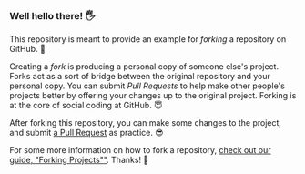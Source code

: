 ### Well hello there! 🖐

This repository is meant to provide an example for *forking* a repository on GitHub. 🤩

Creating a *fork* is producing a personal copy of someone else's project. Forks act as a sort of bridge between the original repository and your personal copy. You can submit *Pull Requests* to help make other people's projects better by offering your changes up to the original project. Forking is at the core of social coding at GitHub. 😇

After forking this repository, you can make some changes to the project, and submit [a Pull Request](https://github.com/octocat/Spoon-Knife/pulls) as practice. 😎

For some more information on how to fork a repository, [check out our guide, "Forking Projects""](http://guides.github.com/overviews/forking/). Thanks! 💖
